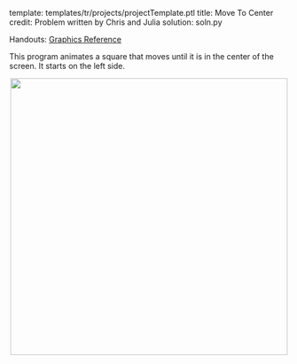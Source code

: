 template: templates/tr/projects/projectTemplate.ptl
title: Move To Center
credit: Problem written by Chris and Julia
solution: soln.py

Handouts: [Graphics Reference]({{pathToRoot}}en/resources/graphics.html)<br/>

This program animates a square that moves until it is in the center of the screen. It starts on the left side.


<center>
<img style="width:500px" src="{{pathToRoot}}img/projects/moveToCenter/demo.png">	
</center>
